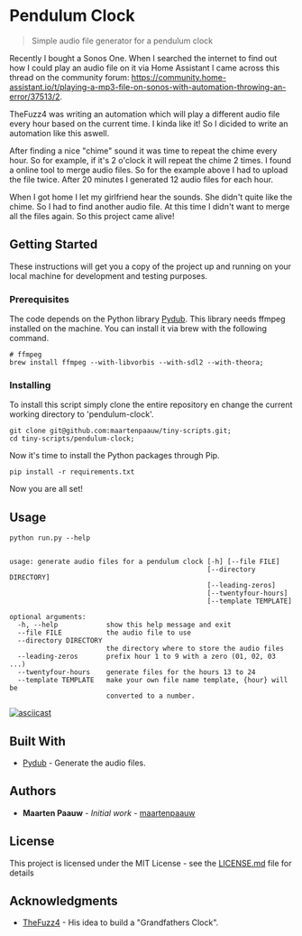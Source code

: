 # Pendulum Clock

> Simple audio file generator for a pendulum clock

Recently I bought a Sonos One. When I searched the internet to find out how I could play an audio file on it via Home Assistant I came across this thread on the community forum: https://community.home-assistant.io/t/playing-a-mp3-file-on-sonos-with-automation-throwing-an-error/37513/2.

TheFuzz4 was writing an automation which will play a different audio file every hour based on the current time. I kinda like it! So I dicided to write an automation like this aswell.

After finding a nice "chime" sound it was time to repeat the chime every hour. So for example, if it's 2 o'clock it will repeat the chime 2 times. I found a online tool to merge audio files. So for the example above I had to upload the file twice. After 20 minutes I generated 12 audio files for each hour.

When I got home I let my girlfriend hear the sounds. She didn't quite like the chime. So I had to find another audio file. At this time I didn't want to merge all the files again. So this project came alive! 

## Getting Started

These instructions will get you a copy of the project up and running on your local machine for development and testing purposes.

### Prerequisites

The code depends on the Python library [Pydub](http://pydub.com/). This library needs ffmpeg installed on the machine. You can install it via brew with the following command.

```shell
# ffmpeg
brew install ffmpeg --with-libvorbis --with-sdl2 --with-theora;
```

### Installing

To install this script simply clone the entire repository en change the current working directory to 'pendulum-clock'.

```shell
git clone git@github.com:maartenpaauw/tiny-scripts.git;
cd tiny-scripts/pendulum-clock;
```

Now it's time to install the Python packages through Pip.

```shell
pip install -r requirements.txt
```
Now you are all set!

## Usage

```shell
python run.py --help


usage: generate audio files for a pendulum clock [-h] [--file FILE]
                                                 [--directory DIRECTORY]
                                                 [--leading-zeros]
                                                 [--twentyfour-hours]
                                                 [--template TEMPLATE]

optional arguments:
  -h, --help            show this help message and exit
  --file FILE           the audio file to use
  --directory DIRECTORY
                        the directory where to store the audio files
  --leading-zeros       prefix hour 1 to 9 with a zero (01, 02, 03 ...)
  --twentyfour-hours    generate files for the hours 13 to 24
  --template TEMPLATE   make your own file name template, {hour} will be
                        converted to a number.
```

[![asciicast](https://asciinema.org/a/FXRuUbcL3HJMu8IiDk8ugSIYp.png)](https://asciinema.org/a/FXRuUbcL3HJMu8IiDk8ugSIYp)

## Built With

- [Pydub](https://github.com/jiaaro/pydub#installation) - Generate the audio files.

## Authors

- **Maarten Paauw** - *Initial work* - [maartenpaauw](https://github.com/maartenpaauw)

## License

This project is licensed under the MIT License - see the [LICENSE.md](../LICENSE.md) file for details

## Acknowledgments

- [TheFuzz4](https://community.home-assistant.io/u/TheFuzz4) - His idea to build a "Grandfathers Clock".
